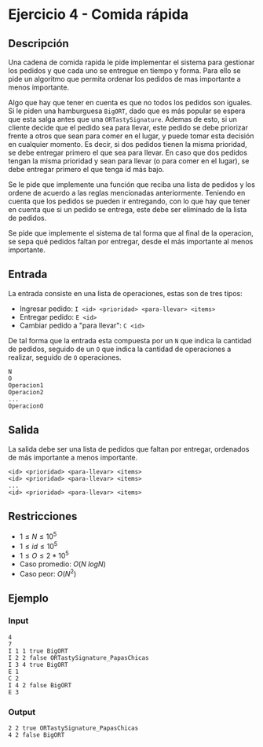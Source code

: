 # Ejercicio 4 - Comida rápida

## Descripción

Una cadena de comida rapida le pide implementar el sistema para gestionar los pedidos y que cada uno se entregue en tiempo y forma. Para ello se pide un algoritmo que permita ordenar los pedidos de mas importante a menos importante.

Algo que hay que tener en cuenta es que no todos los pedidos son iguales. Si le piden una hamburguesa `BigORT`, dado que es más popular se espera que esta salga antes que una `ORTastySignature`. Ademas de esto, si un cliente decide que el pedido sea para llevar, este pedido se debe priorizar frente a otros que sean para comer en el lugar, y puede tomar esta decisión en cualquier momento. Es decir, si dos pedidos tienen la misma prioridad, se debe entregar primero el que sea para llevar. En caso que dos pedidos tengan la misma prioridad y sean para llevar (o para comer en el lugar), se debe entregar primero el que tenga id más bajo.

Se le pide que implemente una función que reciba una lista de pedidos y los ordene de acuerdo a las reglas mencionadas anteriormente. Teniendo en cuenta que los pedidos se pueden ir entregando, con lo que hay que tener en cuenta que si un pedido se entrega, este debe ser eliminado de la lista de pedidos.

Se pide que implemente el sistema de tal forma que al final de la operacion, se sepa qué pedidos faltan por entregar, desde el más importante al menos importante.

## Entrada

La entrada consiste en una lista de operaciones, estas son de tres tipos:

- Ingresar pedido: `I <id> <prioridad> <para-llevar> <items>`
- Entregar pedido: `E <id>`
- Cambiar pedido a "para llevar": `C <id>`

De tal forma que la entrada esta compuesta por un `N` que indica la cantidad de pedidos, seguido de un `O` que indica la cantidad de operaciones a realizar, seguido de `O` operaciones.

```plaintext
N
O
Operacion1
Operacion2
...
OperacionO
```

## Salida

La salida debe ser una lista de pedidos que faltan por entregar, ordenados de más importante a menos importante.

```plaintext
<id> <prioridad> <para-llevar> <items>
<id> <prioridad> <para-llevar> <items>
...
<id> <prioridad> <para-llevar> <items>
```

## Restricciones

- $1 \leq N \leq 10^5$
- $1 \leq id \leq 10^5$
- $1 \leq O \leq 2*10^5$
- Caso promedio: $O(N\ log N)$
- Caso peor: $O(N^2)$

## Ejemplo

### Input

```plaintext
4
7
I 1 1 true BigORT
I 2 2 false ORTastySignature_PapasChicas
I 3 4 true BigORT
E 1
C 2
I 4 2 false BigORT
E 3
```

### Output

```plaintext
2 2 true ORTastySignature_PapasChicas
4 2 false BigORT
```
